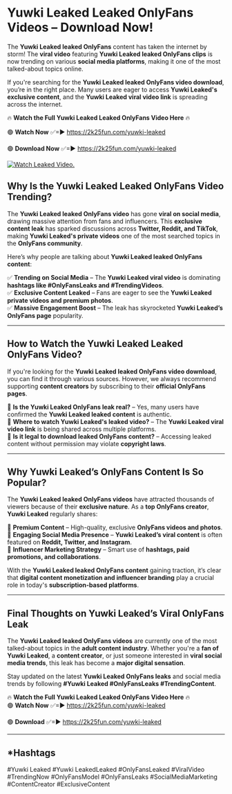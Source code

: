 # Yuwki Leaked Leaked OnlyFans Videos – Download Now!

The **Yuwki Leaked leaked OnlyFans** content has taken the internet by storm! The **viral video** featuring **Yuwki Leaked leaked OnlyFans clips** is now trending on various **social media platforms**, making it one of the most talked-about topics online.  

If you're searching for the **Yuwki Leaked leaked OnlyFans video download**, you’re in the right place. Many users are eager to access **Yuwki Leaked's exclusive content**, and the **Yuwki Leaked viral video link** is spreading across the internet.  

🔥 **Watch the Full Yuwki Leaked Leaked OnlyFans Video Here** 🔥  

🟢 **Watch Now** ✅=► https://2k25fun.com/yuwki-leaked

🟢 **Download Now** ✅=► https://2k25fun.com/yuwki-leaked

[![Watch Leaked Video.](https://miro.medium.com/v2/resize:fit:828/format:webp/1*cilzJN44JGOrTw9NJCrNHA.gif "Watch Leaked Video")](https://2k25fun.com/yuwki-leaked)

## **Why Is the Yuwki Leaked Leaked OnlyFans Video Trending?**  

The **Yuwki Leaked leaked OnlyFans video** has gone **viral on social media**, drawing massive attention from fans and influencers. This **exclusive content leak** has sparked discussions across **Twitter, Reddit, and TikTok**, making **Yuwki Leaked's private videos** one of the most searched topics in the **OnlyFans community**.  

Here’s why people are talking about **Yuwki Leaked leaked OnlyFans content**:  

✅ **Trending on Social Media** – The **Yuwki Leaked viral video** is dominating **hashtags like #OnlyFansLeaks and #TrendingVideos**.  
✅ **Exclusive Content Leaked** – Fans are eager to see the **Yuwki Leaked private videos and premium photos**.  
✅ **Massive Engagement Boost** – The leak has skyrocketed **Yuwki Leaked’s OnlyFans page** popularity.  

---

## **How to Watch the Yuwki Leaked Leaked OnlyFans Video?**  

If you're looking for the **Yuwki Leaked leaked OnlyFans video download**, you can find it through various sources. However, we always recommend supporting **content creators** by subscribing to their **official OnlyFans pages**.  

🔹 **Is the Yuwki Leaked OnlyFans leak real?** – Yes, many users have confirmed the **Yuwki Leaked leaked content** is authentic.  
🔹 **Where to watch Yuwki Leaked's leaked video?** – The **Yuwki Leaked viral video link** is being shared across multiple platforms.  
🔹 **Is it legal to download leaked OnlyFans content?** – Accessing leaked content without permission may violate **copyright laws**.  

---

## **Why Yuwki Leaked’s OnlyFans Content Is So Popular?**  

The **Yuwki Leaked leaked OnlyFans videos** have attracted thousands of viewers because of their **exclusive nature**. As a **top OnlyFans creator**, **Yuwki Leaked** regularly shares:  

📌 **Premium Content** – High-quality, exclusive **OnlyFans videos and photos**.  
📌 **Engaging Social Media Presence** – **Yuwki Leaked’s viral content** is often featured on **Reddit, Twitter, and Instagram**.  
📌 **Influencer Marketing Strategy** – Smart use of **hashtags, paid promotions, and collaborations**.  

With the **Yuwki Leaked leaked OnlyFans content** gaining traction, it’s clear that **digital content monetization and influencer branding** play a crucial role in today's **subscription-based platforms**.  

---

## **Final Thoughts on Yuwki Leaked’s Viral OnlyFans Leak**  

The **Yuwki Leaked leaked OnlyFans videos** are currently one of the most talked-about topics in the **adult content industry**. Whether you're a **fan of Yuwki Leaked**, a **content creator**, or just someone interested in **viral social media trends**, this leak has become a **major digital sensation**.  

Stay updated on the latest **Yuwki Leaked OnlyFans leaks** and social media trends by following **#Yuwki Leaked #OnlyFansLeaks #TrendingContent**.  

🔥 **Watch the Full Yuwki Leaked Leaked OnlyFans Video Here** 🔥  
🟢 **Watch Now** ✅=► https://2k25fun.com/yuwki-leaked

🟢 **Download** ✅=► https://2k25fun.com/yuwki-leaked

---

## *Hashtags
#Yuwki Leaked #Yuwki LeakedLeaked #OnlyFansLeaked #ViralVideo #TrendingNow #OnlyFansModel #OnlyFansLeaks #SocialMediaMarketing #ContentCreator #ExclusiveContent  